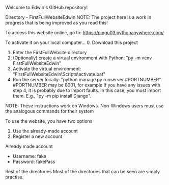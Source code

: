 Welcome to Edwin's GitHub repository!

Directory - FirstFullWebsiteEdwin
NOTE: The project here is a work in progress that is being improved as you read this!

To access this website online, go to: https://pingu03.pythonanywhere.com/

To activate it on your local computer...
0. Download this project
1. Enter the FirstFullWebsite directory
2. (Optionally) create a virtual environment with Python: "py -m venv FirstFullWebsiteEdwin"
3. Activate the virtual environment: "FirstFullWebsiteEdwin\Scripts\activate.bat"
4. Run the server locally: "python manage.py runserver #PORTNUMBER". #PORTNUMBER may be 8001, for
example
If you have any issues with step 4, it is probably due to import faults. In this case, you must
import them. E.g., "py -m pip install Django".

NOTE: These instructions work on Windows. Non-Windows users must use the analogous commands 
for their system

To use the website, you have two options
1. Use the already-made account
2. Register a new account

Already made account
- Username: fake
- Password: fakePass



Rest of the directories
Most of the directories that can be seen are simply practise. 
